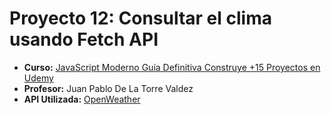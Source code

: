 # Proyecto 12: Consultar el clima usando Fetch API
- **Curso:** [JavaScript Moderno Guía Definitiva Construye +15 Proyectos en Udemy](https://www.udemy.com/course/javascript-moderno-guia-definitiva-construye-10-proyectos/)
- **Profesor:** Juan Pablo De La Torre Valdez
- **API Utilizada:** [OpenWeather](https://openweathermap.org)
